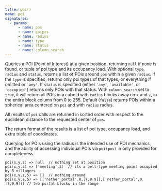 ```yaml
---
title: poi()
name: poi
signatures:
  - params:
      - name: pos
      - name: poipos
      - name: radius
      - name: type
      - name: status
      - name: column_search
---
```


Queries a POI (Point of Interest) at a given position, returning `null` if none
is found, or tuple of poi type and its occupancy load. With optional `type`,
`radius` and `status`, returns a list of POIs around `pos` within a given
`radius`. If the `type` is specified, returns only poi types of that types, or
everything if omitted or `'any'`. If `status` is specified (either `'any'`,
`'available'`, or `'occupied'`) returns only POIs with that status. With
`column_search` set to `true`, it will return all POIs in a cuboid with `radius`
blocks away on x and z, in the entire block column from 0 to 255. Default
(`false`) returns POIs within a spherical area centered on `pos` and with
`radius` radius.

All results of `poi` calls are returned in sorted order with respect to the
euclidean distance to the requested center of `pos`.

The return format of the results is a list of poi type, occupancy load, and
extra triple of coordinates.

Querying for POIs using the radius is the intended use of POI mechanics, and the
ability of accessing individual POIs via `poi(pos)` in only provided for
completeness.

```scarpet
poi(x,y,z) => null  // nothing set at position
poi(x,y,z) => ['meeting',3]  // its a bell-type meeting point occupied by 3 villagers
poi(x,y,z,5) => []  // nothing around
poi(x,y,z,5) => [['nether_portal',0,[7,8,9]],['nether_portal',0,[7,9,9]]] // two portal blocks in the range
```
